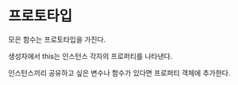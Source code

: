 # 프로토타입

모은 함수는 프로토타입을 가진다.

생성자에서 this는 인스턴스 각자의 프로퍼티를 나타낸다.

인스턴스끼리 공유하고 싶은 변수나 함수가 있다면 프로퍼티 객체에 추가한다.
